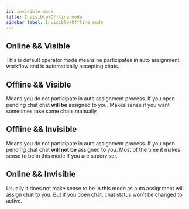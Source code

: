 ```yaml
---
id: invisible-mode
title: Invisible/Offline mode
sidebar_label: Invisible/Offline mode
---
```


## Online && Visible
This is default operator mode means he participates in auto assignment workflow and is automatically accepting chats.

## Offline && Visible
Means you do not participate in auto assignment process. If you open pending chat chat **will be** assigned to you. Makes sense if you want sometimes take some chats manually.

## Offline && Invisible
Means you do not participate in auto assignment process. If you open pending chat chat **will not be** assigned to you. Most of the time it makes sense to be in this mode if you are supervisor.

## Online && Invisible
Usually it does not make sense to be in this mode as auto assignment will assign chat to you. But if you open chat, chat status won't be changed to active.

